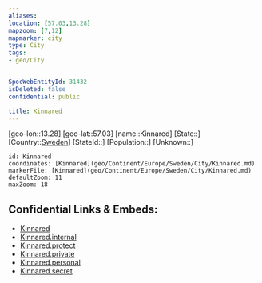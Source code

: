 ```yaml
---
aliases: 
location: [57.03,13.28]
mapzoom: [7,12] 
mapmarker: city 
type: City
tags:
- geo/City


SpocWebEntityId: 31432
isDeleted: false
confidential: public

title: Kinnared
---
```

[geo-lon::13.28]
[geo-lat::57.03]
[name::Kinnared]
[State::]
[Country::[Sweden](geo/Continent/Europe/Sweden.md)]
[StateId::]
[Population::]
[Unknown::]


```leaflet
id: Kinnared
coordinates: [Kinnared](geo/Continent/Europe/Sweden/City/Kinnared.md)
markerFile: [Kinnared](geo/Continent/Europe/Sweden/City/Kinnared.md)
defaultZoom: 11 
maxZoom: 18
```


## Confidential Links & Embeds: 
- [Kinnared](../../../../../../_public/geo/Continent/Europe/Sweden/City/Kinnared.md) 
- [Kinnared.internal](../../../../../../_internal/geo/Continent/Europe/Sweden/City/Kinnared.internal.md) 
- [Kinnared.protect](../../../../../../_protect/geo/Continent/Europe/Sweden/City/Kinnared.protect.md) 
- [Kinnared.private](../../../../../../_private/geo/Continent/Europe/Sweden/City/Kinnared.private.md) 
- [Kinnared.personal](../../../../../../_personal/geo/Continent/Europe/Sweden/City/Kinnared.personal.md) 
- [Kinnared.secret](../../../../../../_secret/geo/Continent/Europe/Sweden/City/Kinnared.secret.md) 
